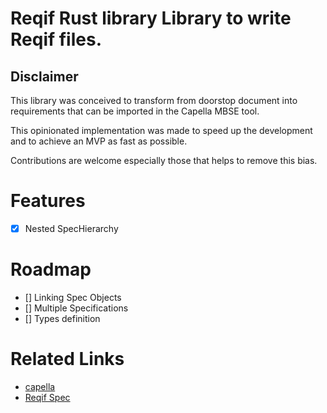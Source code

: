 # Reqif Rust library Library to write Reqif files.

## Disclaimer
This library was conceived to transform from doorstop document into requirements that can be imported in the Capella MBSE tool.

This opinionated implementation was made to speed up the development and to achieve an MVP as fast as possible.

Contributions are welcome especially those that helps to remove this bias.

# Features
- [x] Nested SpecHierarchy

# Roadmap
- [] Linking Spec Objects
- [] Multiple Specifications
- [] Types definition

# Related Links
- [capella](https://mbse-capella.org/)
- [Reqif Spec](https://www.omg.org/spec/ReqIF/1.1/PDF/)
